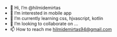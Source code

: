 - 👋 Hi, I’m @hilmidemirtas
- 👀 I’m interested in mobile app
- 🌱 I’m currently learning css, hjvascript, kotlin
- 💞️ I’m looking to collaborate on ...
- 📫 How to reach me hilmidemirtas94@gmail.com

<!---
hilmidemirtas/hilmidemirtas is a ✨ special ✨ repository because its `README.md` (this file) appears on your GitHub profile.
You can click the Preview link to take a look at your changes.
--->
